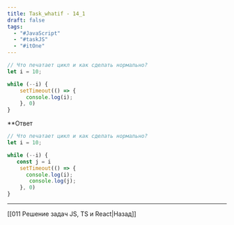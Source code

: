```yaml
---
title: Task_whatif - 14_1
draft: false
tags:
  - "#JavaScript"
  - "#taskJS"
  - "#itOne"
---
```

```js
// Что печатает цикл и как сделать нормально?
let i = 10;

while (--i) {
    setTimeout(() => {
      console.log(i);
    }, 0)
}
```

**Ответ

```js
// Что печатает цикл и как сделать нормально?
let i = 10;

while (--i) {
   const j = i
    setTimeout(() => {
      console.log(i);
       console.log(j);
    }, 0)
}
```

___

[[011 Решение задач JS, TS и React|Назад]]